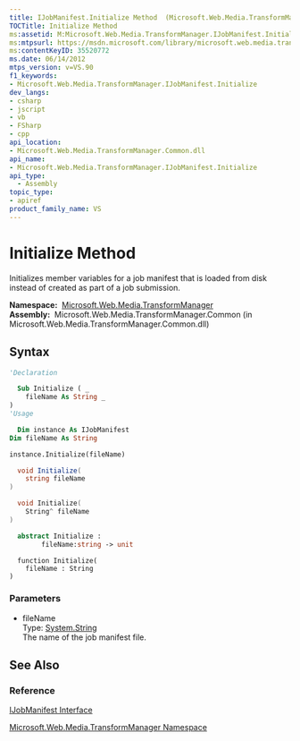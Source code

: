 ```yaml
---
title: IJobManifest.Initialize Method  (Microsoft.Web.Media.TransformManager)
TOCTitle: Initialize Method
ms:assetid: M:Microsoft.Web.Media.TransformManager.IJobManifest.Initialize(System.String)
ms:mtpsurl: https://msdn.microsoft.com/library/microsoft.web.media.transformmanager.ijobmanifest.initialize(v=VS.90)
ms:contentKeyID: 35520772
ms.date: 06/14/2012
mtps_version: v=VS.90
f1_keywords:
- Microsoft.Web.Media.TransformManager.IJobManifest.Initialize
dev_langs:
- csharp
- jscript
- vb
- FSharp
- cpp
api_location:
- Microsoft.Web.Media.TransformManager.Common.dll
api_name:
- Microsoft.Web.Media.TransformManager.IJobManifest.Initialize
api_type:
  - Assembly
topic_type:
- apiref
product_family_name: VS
---
```


# Initialize Method

Initializes member variables for a job manifest that is loaded from disk instead of created as part of a job submission.

**Namespace:**  [Microsoft.Web.Media.TransformManager](microsoft-web-media-transformmanager-namespace.md)  
**Assembly:**  Microsoft.Web.Media.TransformManager.Common (in Microsoft.Web.Media.TransformManager.Common.dll)

## Syntax

```vb
'Declaration

  Sub Initialize ( _
    fileName As String _
)
'Usage

  Dim instance As IJobManifest
Dim fileName As String

instance.Initialize(fileName)
```

```csharp
  void Initialize(
    string fileName
)
```

```cpp
  void Initialize(
    String^ fileName
)
```

``` fsharp
  abstract Initialize : 
        fileName:string -> unit 
```

```jscript
  function Initialize(
    fileName : String
)
```

### Parameters

  - fileName  
    Type: [System.String](https://msdn.microsoft.com/library/s1wwdcbf)  
    The name of the job manifest file.  

## See Also

### Reference

[IJobManifest Interface](ijobmanifest-interface-microsoft-web-media-transformmanager.md)

[Microsoft.Web.Media.TransformManager Namespace](microsoft-web-media-transformmanager-namespace.md)
